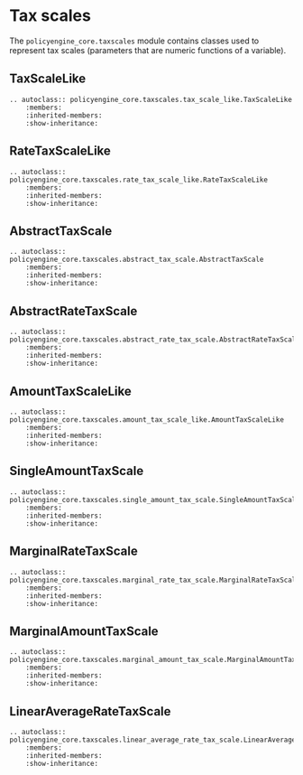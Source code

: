 # Tax scales

The `policyengine_core.taxscales` module contains classes used to represent tax scales (parameters that are numeric functions of a variable).

## TaxScaleLike

```{eval-rst}
.. autoclass:: policyengine_core.taxscales.tax_scale_like.TaxScaleLike
    :members:
    :inherited-members:
    :show-inheritance:
```

## RateTaxScaleLike

```{eval-rst}
.. autoclass:: policyengine_core.taxscales.rate_tax_scale_like.RateTaxScaleLike
    :members:
    :inherited-members:
    :show-inheritance:
```

## AbstractTaxScale

```{eval-rst}
.. autoclass:: policyengine_core.taxscales.abstract_tax_scale.AbstractTaxScale
    :members:
    :inherited-members:
    :show-inheritance:
```

## AbstractRateTaxScale

```{eval-rst}
.. autoclass:: policyengine_core.taxscales.abstract_rate_tax_scale.AbstractRateTaxScale
    :members:
    :inherited-members:
    :show-inheritance:
```

## AmountTaxScaleLike

```{eval-rst}
.. autoclass:: policyengine_core.taxscales.amount_tax_scale_like.AmountTaxScaleLike
    :members:
    :inherited-members:
    :show-inheritance:
```

## SingleAmountTaxScale

```{eval-rst}
.. autoclass:: policyengine_core.taxscales.single_amount_tax_scale.SingleAmountTaxScale
    :members:
    :inherited-members:
    :show-inheritance:
```

## MarginalRateTaxScale

```{eval-rst}
.. autoclass:: policyengine_core.taxscales.marginal_rate_tax_scale.MarginalRateTaxScale
    :members:
    :inherited-members:
    :show-inheritance:
```

## MarginalAmountTaxScale

```{eval-rst}
.. autoclass:: policyengine_core.taxscales.marginal_amount_tax_scale.MarginalAmountTaxScale
    :members:
    :inherited-members:
    :show-inheritance:
```

## LinearAverageRateTaxScale

```{eval-rst}
.. autoclass:: policyengine_core.taxscales.linear_average_rate_tax_scale.LinearAverageRateTaxScale
    :members:
    :inherited-members:
    :show-inheritance:
```
